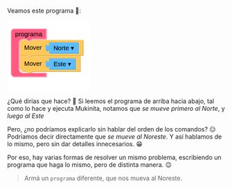 <gs-toolbox toolbox-url="https://raw.githubusercontent.com/MumukiProject/mumuki-guia-gobstones-primeros-programas-kids/master/assets/toolbox_1553274591838.xml"></gs-toolbox>

Veamos este programa :eyes::

<img src="https://raw.githubusercontent.com/MumukiProject/mumuki-guia-gobstones-primeros-programas-kids/master/images/opcion3_1523542688151.png" alt="opcion3_1523542688151.png" width="auto" height="auto" />

¿Qué dirías que hace? :thought_balloon: Si leemos el programa de arriba hacia abajo, tal como lo hace y ejecuta Mukinita, notamos que _se mueve primero al Norte_, y _luego al Este_

Pero, ¿no podríamos explicarlo sin hablar del orden de los comandos? :expressionless: Podríamos decir directamente que  _se mueve al Noreste_. Y así hablamos de lo mismo, pero sin dar detalles innecesarios. :grin:

Por eso, hay varias formas de resolver un mismo problema, escribiendo un programa que haga lo mismo, pero de distinta manera. :wink:

> Armá un `programa` diferente, que nos mueva al Noreste.
